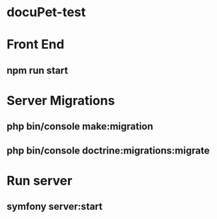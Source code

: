 # docuPet-test

# Front End

## npm run start

# Server Migrations

## php bin/console make:migration

## php bin/console doctrine:migrations:migrate

# Run server

## symfony server:start
